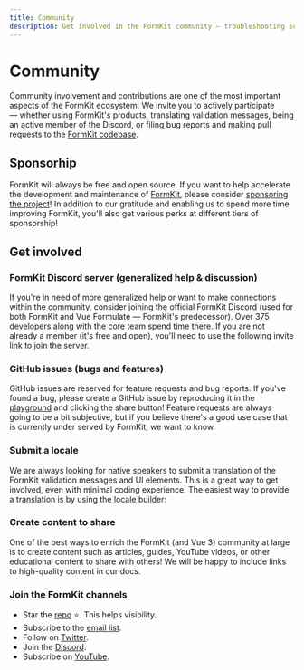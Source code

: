 ```yaml
---
title: Community
description: Get involved in the FormKit community — troubleshooting support, feature requests, project roadmap discussion, and more.
---
```


# Community

Community involvement and contributions are one of the most important aspects of the FormKit ecosystem. We invite you to actively participate — whether using FormKit's products, translating validation messages, being an active member of the Discord, or filing bug reports and making pull requests to the [FormKit codebase](https://github.com/formkit/formkit).

## Sponsorhip

FormKit will always be free and open source. If you want to help accelerate the development and maintenance of [FormKit](https://github.com/formkit/formkit), please consider [sponsoring the project](https://github.com/sponsors/formkit)! In addition to our gratitude and enabling us to spend more time improving FormKit, you'll also get various perks at different tiers of sponsorship!

<LinkGithub href="https://github.com/sponsors/formkit" button-text="Sponsor FormKit"></LinkGithub>

## Get involved

### FormKit Discord server (generalized help & discussion)

If you're in need of more generalized help or want to make connections within the community, consider joining the official FormKit Discord (used for both FormKit and Vue Formulate — FormKit's predecessor). Over 375 developers along with the core team spend time there. If you are not already a member (it's free and open), you'll need to use the following invite link to join the server.

<LinkDiscord></LinkDiscord>

### GitHub issues (bugs and features)

GitHub issues are reserved for feature requests and bug reports. If you've found a bug, please create a GitHub issue by reproducing it in the [playground](/playground/vue) and clicking the share button! Feature requests are always going to be a bit subjective, but if you believe there's a good use case that is currently under served by FormKit, we want to know.

<LinkGithub href="https://github.com/formkit/formkit/issues" button-text="GitHub issues"></LinkGithub>

<!-- If you have a PRO subscription, you'll be able to see and upvote feature requests from others -->

### Submit a locale

We are always looking for native speakers to submit a translation of the FormKit validation messages and UI elements. This is a great way to get involved, even with minimal coding experience. The easiest way to provide a translation is by using the locale builder:

<LinkLocaleBuilder></LinkLocaleBuilder>

### Create content to share

One of the best ways to enrich the FormKit (and Vue 3) community at large is to create content such as articles, guides, YouTube videos, or other educational content to share with others! We will be happy to include links to high-quality content in our docs.

### Join the FormKit channels
- Star the [repo](https://github.com/formkit/formkit) ⭐️. This helps visibility.
- Subscribe to the [email list](https://t.co/hEBF5FZPrB).
- Follow on [Twitter](https://twitter.com/useformkit).
- Join the [Discord](https://discord.gg/NZ6nchBDGx).
- Subscribe on [YouTube](https://www.youtube.com/channel/UCpOouKVFobRb1cNwAInuZ_A).